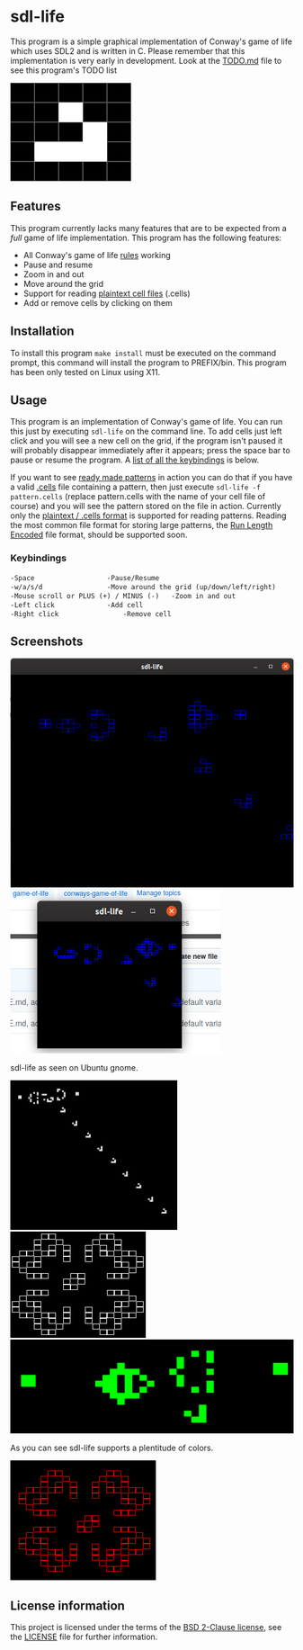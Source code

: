 # sdl-life

This program is a simple graphical implementation of Conway's game of life which uses SDL2 and is written in C. Please remember that this implementation is very early in development. Look at the [TODO.md](TODO.md) file to see this program's TODO list

![Alt text](screenshots/screenshot-i3-5.png?raw=true "Glider")

## Features

This program currently lacks many features that are to be expected from a *full* game of life implementation.
This program has the following features:
* All Conway's game of life [rules](https://www.conwaylife.com/wiki/Conway%27s_Game_of_Life#Rules) working
* Pause and resume
* Zoom in and out
* Move around the grid
* Support for reading [plaintext cell files](https://www.conwaylife.com/wiki/Plaintext) (.cells)
* Add or remove cells by clicking on them

## Installation

To install this program `make install` must be executed on the command prompt, this command will install the program to PREFIX/bin. This program has been only tested on Linux using X11.

## Usage

This program is an implementation of Conway's game of life. You can run this just by executing `sdl-life` on the command line. To add cells just left click and you will see a new cell on the grid, if the program isn't paused it will probably disappear immediately after it appears; press the space bar to pause or resume the program. A [list of all the keybindings](#keybindings) is below.

If you want to see [ready made patterns](https://www.conwaylife.com/wiki/Pattern) in action you can do that if you have a valid [.cells](https://www.conwaylife.com/wiki/Plaintext) file containing a pattern, then just execute `sdl-life -f pattern.cells` (replace pattern.cells with the name of your cell file of course) and you will see the pattern stored on the file in action. Currently only the [plaintext / .cells format](https://www.conwaylife.com/wiki/Plaintext) is supported for reading patterns. Reading the most common file format for storing large patterns, the [Run Length Encoded](https://www.conwaylife.com/wiki/Run_Length_Encoded) file format, should be supported soon.

### Keybindings

	-Space					-Pause/Resume
	-w/a/s/d				-Move around the grid (up/down/left/right)
	-Mouse scroll or PLUS (+) / MINUS (-)	-Zoom in and out
	-Left click				-Add cell
	-Right click				-Remove cell

## Screenshots

![Alt text](screenshots/screenshot-gnome-1.png?raw=true "Title")
![Alt text](screenshots/screenshot-gnome-2.png?raw=true "Title")

sdl-life as seen on Ubuntu gnome.

![Alt text](screenshots/screenshot-i3-1.png?raw=true "Title")
![Alt text](screenshots/screenshot-i3-2.png?raw=true "Title")
![Alt text](screenshots/screenshot-i3-3.png?raw=true "Title")

As you can see sdl-life supports a plentitude of colors.

![Alt text](screenshots/screenshot-i3-4.png?raw=true "Title")
## License information

This project is licensed under the terms of the [BSD 2-Clause license](https://opensource.org/licenses/BSD-2-Clause), see the [LICENSE](LICENSE) file for further information.
